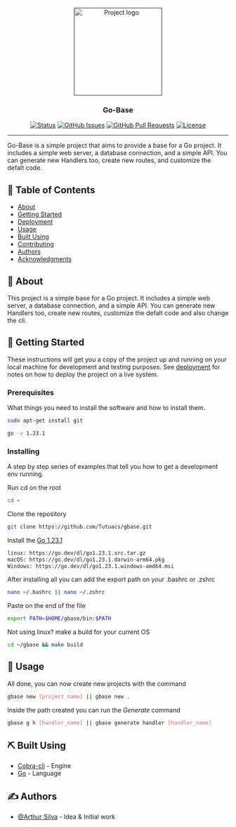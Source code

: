 <p align="center">
  <a href="" rel="noopener">
 <img class="" width=200px height=200px src="https://utfs.io/f/oB0PkguUYigmfpwItcvHJ0FhWIeXPNdfEA8DosjVt5Znw9zc" alt="Project logo"></a>
</p>

<h3 align="center">Go-Base</h3>

<div align="center">

[![Status](https://img.shields.io/badge/status-active-success.svg)]()
[![GitHub Issues](https://img.shields.io/github/issues/kylelobo/The-Documentation-Compendium.svg)](https://github.com/Tutuacs/gbase/issues)
[![GitHub Pull Requests](https://img.shields.io/github/issues-pr/kylelobo/The-Documentation-Compendium.svg)](https://github.com/Tutuacs/gbase/pulls)
[![License](https://img.shields.io/badge/license-MIT-blue.svg)](/LICENSE)

</div>

---

<p align=""> Go-Base is a simple project that aims to provide a base for a Go project. It includes a simple web server, a database connection, and a simple API. You can generate new Handlers too, create new routes, and customize the defalt code.
    <br> 
</p>

## 📝 Table of Contents

- [About](#about)
- [Getting Started](#getting_started)
- [Deployment](#deployment)
- [Usage](#usage)
- [Built Using](#built_using)
- [Contributing](../CONTRIBUTING.md)
- [Authors](#authors)
- [Acknowledgments](#acknowledgement)

## 🧐 About <a name = "about"></a>

This project is a simple base for a Go project. It includes a simple web server, a database connection, and a simple API. You can generate new Handlers too, create new routes, customize the defalt code and also change the cli.

## 🏁 Getting Started <a name = "getting_started"></a>

These instructions will get you a copy of the project up and running on your local machine for development and testing purposes. See [deployment](#deployment) for notes on how to deploy the project on a live system.

### Prerequisites

What things you need to install the software and how to install them.

```bash
sudo apt-get install git
```
```bash
go -v 1.23.1
```

### Installing

A step by step series of examples that tell you how to get a development env running.

Run cd on the root

```bash
cd ~
```
Clone the repository

```bash
git clone https://github.com/Tutuacs/gbase.git
```
Install the [Go 1.23.1](https://go.dev/dl/)

```bash
linux: https://go.dev/dl/go1.23.1.src.tar.gz
macOS: https://go.dev/dl/go1.23.1.darwin-arm64.pkg
Windows: https://go.dev/dl/go1.23.1.windows-amd64.msi
```

After installing all you can add the export path on your .bashrc or .zshrc

```bash
nano ~/.bashrc || nano ~/.zshrc
```

Paste on the end of the file
```bash
export PATH=$HOME/gbase/bin:$PATH
```

Not using linux? make a build for your current OS
```bash
cd ~/gbase && make build
```

## 🎈 Usage <a name="usage"></a>

All done, you can now create new projects with the command

```bash
gbase new [project_name] || gbase new .
```
Inside the path created you can run the *Generate* command

```bash
gbase g h [handler_name] || gbase generate handler [handler_name]
```

## ⛏️ Built Using <a name = "built_using"></a>

- [Cobra-cli](https://github.com/spf13/cobra) - Engine
- [Go](https://go.dev/) - Language

## ✍️ Authors <a name = "authors"></a>

- [@Arthur Silva](https://github.com/Tutuacs) - Idea & Initial work
